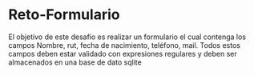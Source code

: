 # Reto-Formulario
El objetivo de este desafío es realizar un formulario el cual contenga los campos Nombre, rut, fecha de nacimiento, teléfono, mail. Todos estos campos deben estar validado con expresiones regulares y deben ser almacenados en una base de dato sqlite
